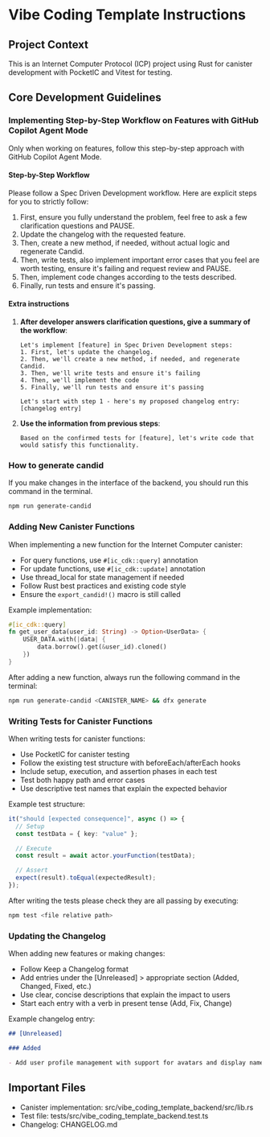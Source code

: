 # Vibe Coding Template Instructions

## Project Context

This is an Internet Computer Protocol (ICP) project using Rust for canister development with PocketIC and Vitest for testing.

## Core Development Guidelines

### Implementing Step-by-Step Workflow on Features with GitHub Copilot Agent Mode

Only when working on features, follow this step-by-step approach with GitHub Copilot Agent Mode.

#### Step-by-Step Workflow

Please follow a Spec Driven Development workflow. Here are explicit steps for you to strictly follow:

1.  First, ensure you fully understand the problem, feel free to ask a few clarification questions and PAUSE.
2.  Update the changelog with the requested feature.
3.  Then, create a new method, if needed, without actual logic and regenerate Candid.
4.  Then, write tests, also implement important error cases that you feel are worth testing, ensure it's failing and request review and PAUSE.
5.  Then, implement code changes according to the tests described.
6.  Finally, run tests and ensure it's passing.

#### Extra instructions

1.  **After developer answers clarification questions, give a summary of the workflow**:

    ```
    Let's implement [feature] in Spec Driven Development steps:
    1. First, let's update the changelog.
    2. Then, we'll create a new method, if needed, and regenerate Candid.
    3. Then, we'll write tests and ensure it's failing
    4. Then, we'll implement the code
    5. Finally, we'll run tests and ensure it's passing

    Let's start with step 1 - here's my proposed changelog entry:
    [changelog entry]
    ```

2.  **Use the information from previous steps**:
    ```
    Based on the confirmed tests for [feature], let's write code that would satisfy this functionality.
    ```

### How to generate candid

If you make changes in the interface of the backend, you should run this command in the terminal.

```bash
npm run generate-candid
```

### Adding New Canister Functions

When implementing a new function for the Internet Computer canister:

- For query functions, use `#[ic_cdk::query]` annotation
- For update functions, use `#[ic_cdk::update]` annotation
- Use thread_local for state management if needed
- Follow Rust best practices and existing code style
- Ensure the `export_candid!()` macro is still called

Example implementation:

```rust
#[ic_cdk::query]
fn get_user_data(user_id: String) -> Option<UserData> {
    USER_DATA.with(|data| {
        data.borrow().get(&user_id).cloned()
    })
}
```

After adding a new function, always run the following command in the terminal:

```bash
npm run generate-candid <CANISTER_NAME> && dfx generate
```

### Writing Tests for Canister Functions

When writing tests for canister functions:

- Use PocketIC for canister testing
- Follow the existing test structure with beforeEach/afterEach hooks
- Include setup, execution, and assertion phases in each test
- Test both happy path and error cases
- Use descriptive test names that explain the expected behavior

Example test structure:

```typescript
it("should [expected consequence]", async () => {
  // Setup
  const testData = { key: "value" };

  // Execute
  const result = await actor.yourFunction(testData);

  // Assert
  expect(result).toEqual(expectedResult);
});
```

After writing the tests please check they are all passing by executing:

```bash
npm test <file relative path>
```

### Updating the Changelog

When adding new features or making changes:

- Follow Keep a Changelog format
- Add entries under the [Unreleased] > appropriate section (Added, Changed, Fixed, etc.)
- Use clear, concise descriptions that explain the impact to users
- Start each entry with a verb in present tense (Add, Fix, Change)

Example changelog entry:

```markdown
## [Unreleased]

### Added

- Add user profile management with support for avatars and display names
```

## Important Files

- Canister implementation: src/vibe_coding_template_backend/src/lib.rs
- Test file: tests/src/vibe_coding_template_backend.test.ts
- Changelog: CHANGELOG.md
